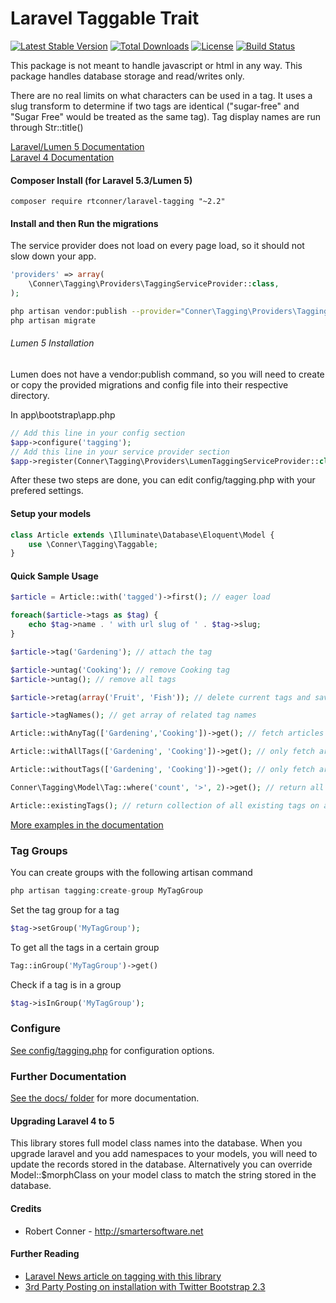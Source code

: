 Laravel Taggable Trait
============

[![Latest Stable Version](https://poser.pugx.org/rtconner/laravel-tagging/v/stable.svg)](https://packagist.org/packages/rtconner/laravel-tagging)
[![Total Downloads](https://poser.pugx.org/rtconner/laravel-tagging/downloads.svg)](https://packagist.org/packages/rtconner/laravel-tagging)
[![License](https://poser.pugx.org/rtconner/laravel-tagging/license.svg)](https://packagist.org/packages/rtconner/laravel-tagging)
[![Build Status](https://travis-ci.org/rtconner/laravel-tagging.svg?branch=master)](https://travis-ci.org/rtconner/laravel-tagging)

This package is not meant to handle javascript or html in any way. This package handles database storage and read/writes only.

There are no real limits on what characters can be used in a tag. It uses a slug transform to determine if two tags are identical ("sugar-free" and "Sugar Free" would be treated as the same tag). Tag display names are run through Str::title()

[Laravel/Lumen 5 Documentation](https://github.com/rtconner/laravel-tagging/tree/laravel-5)  
[Laravel 4 Documentation](https://github.com/rtconner/laravel-tagging/tree/laravel-4)

#### Composer Install (for Laravel 5.3/Lumen 5)
	
```shell
composer require rtconner/laravel-tagging "~2.2"
```

#### Install and then Run the migrations

The service provider does not load on every page load, so it should not slow down your app.

```php
'providers' => array(
	\Conner\Tagging\Providers\TaggingServiceProvider::class,
);
```
```bash
php artisan vendor:publish --provider="Conner\Tagging\Providers\TaggingServiceProvider"
php artisan migrate
```

###### Lumen 5 Installation

Lumen does not have a vendor:publish command, so you will need to create or copy the provided migrations and config file into their respective directory.

In app\bootstrap\app.php

```php
// Add this line in your config section
$app->configure('tagging');
// Add this line in your service provider section
$app->register(Conner\Tagging\Providers\LumenTaggingServiceProvider::class);
```

After these two steps are done, you can edit config/tagging.php with your prefered settings.
	
#### Setup your models
```php
class Article extends \Illuminate\Database\Eloquent\Model {
	use \Conner\Tagging\Taggable;
}
```

#### Quick Sample Usage

```php
$article = Article::with('tagged')->first(); // eager load

foreach($article->tags as $tag) {
	echo $tag->name . ' with url slug of ' . $tag->slug;
}

$article->tag('Gardening'); // attach the tag

$article->untag('Cooking'); // remove Cooking tag
$article->untag(); // remove all tags

$article->retag(array('Fruit', 'Fish')); // delete current tags and save new tags

$article->tagNames(); // get array of related tag names	

Article::withAnyTag(['Gardening','Cooking'])->get(); // fetch articles with any tag listed

Article::withAllTags(['Gardening', 'Cooking'])->get(); // only fetch articles with all the tags

Article::withoutTags(['Gardening', 'Cooking'])->get(); // only fetch articles without all tags listed

Conner\Tagging\Model\Tag::where('count', '>', 2)->get(); // return all tags used more than twice

Article::existingTags(); // return collection of all existing tags on any articles
```

[More examples in the documentation](docs/usage-examples.md)


### Tag Groups

You can create groups with the following artisan command

```php
php artisan tagging:create-group MyTagGroup
```

Set the tag group for a tag

```php
$tag->setGroup('MyTagGroup');
```

To get all the tags in a certain group

```php
Tag::inGroup('MyTagGroup')->get()
```

Check if a tag is in a group

```php
$tag->isInGroup('MyTagGroup');
```


### Configure

[See config/tagging.php](config/tagging.php) for configuration options.

### Further Documentation

[See the docs/ folder](docs) for more documentation.

#### Upgrading Laravel 4 to 5

This library stores full model class names into the database. When you upgrade laravel and you add namespaces to your models, you will need to update the records stored in the database.
Alternatively you can override Model::$morphClass on your model class to match the string stored in the database.

#### Credits

 - Robert Conner - http://smartersoftware.net

#### Further Reading
 - [Laravel News article on tagging with this library](https://laravel-news.com/2015/10/how-to-add-tagging-to-your-laravel-app/)
 - [3rd Party Posting on installation with Twitter Bootstrap 2.3](http://blog.stickyrice.net/archives/2015/laravel-tagging-bootstrap-tags-input-rtconner)
